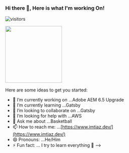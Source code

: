 ### Hi there 👋, Here is what I'm working On! 

![visitors](https://visitor-badge.glitch.me/badge?page_id=${your.username}.${your.repo.id})

<img height="180em" src="https://github-readme-stats.vercel.app/api?username=imtiaz-latif&show_icons=true&hide_border=true&&count_private=true&include_all_commits=true" />

Here are some ideas to get you started:

- 🔭 I’m currently working on ...Adobe AEM 6.5 Upgrade
- 🌱 I’m currently learning ...Gatsby
- 👯 I’m looking to collaborate on ...Gatsby
- 🤔 I’m looking for help with ...AWS
- 💬 Ask me about ...Basketball
- 📫 How to reach me: ...[https://www.imtiaz.dev/](https://www.imtiaz.dev/)
- 😄 Pronouns: ...He/Him
- ⚡ Fun fact: ... I try to learn everything 🤣
-->
